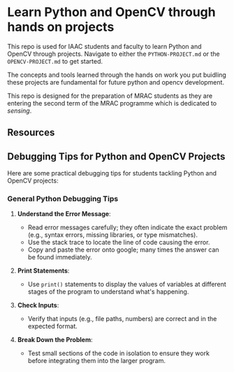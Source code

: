 # Learn Python and OpenCV through hands on projects

This repo is used for IAAC students and faculty to learn Python and OpenCV through projects. Navigate to either the `PYTHON-PROJECT.md` or the `OPENCV-PROJECT.md` to get started. 

The concepts and tools learned through the hands on work you put buidling these projects are fundamental for future python and opencv development.

This repo is designed for the preparation of MRAC students as they are entering the second term of the MRAC programme which is dedicated to *sensing*.

## Resources

## Debugging Tips for Python and OpenCV Projects

Here are some practical debugging tips for students tackling Python and OpenCV projects:

### General Python Debugging Tips

1. **Understand the Error Message**:
   - Read error messages carefully; they often indicate the exact problem (e.g., syntax errors, missing libraries, or type mismatches).
   - Use the stack trace to locate the line of code causing the error.
   - Copy and paste the error onto google; many times the answer can be found immediately.

2. **Print Statements**:
   - Use `print()` statements to display the values of variables at different stages of the program to understand what's happening.

3. **Check Inputs**:
   - Verify that inputs (e.g., file paths, numbers) are correct and in the expected format.

4. **Break Down the Problem**:
   - Test small sections of the code in isolation to ensure they work before integrating them into the larger program.
